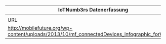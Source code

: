 |IoTNumb3rs Datenerfassung|||||||||||
| ---- | ---- | ---- | ---- | ---- | ---- | ---- | ---- | ---- | ---- | ---- |
||||||||||||
|URL|home_url|filename|device_class|device_count|market_class|market_volume|prognosis_year|publication_year|authorship_class|Dropbox folder|
|http://mobilefuture.org/wp-content/uploads/2013/10/mf_connectedDevices_infographic_forWeb.jpg|https://github.com/cdeck3r/IoTbyNumb3rs/wiki/Iter1_B_Morina|file4_mf_connectedDevices_infographic_forWeb.jpg|||revenue|1.2E+12|2020|2016||JinlinHolic/20181123-1800|
